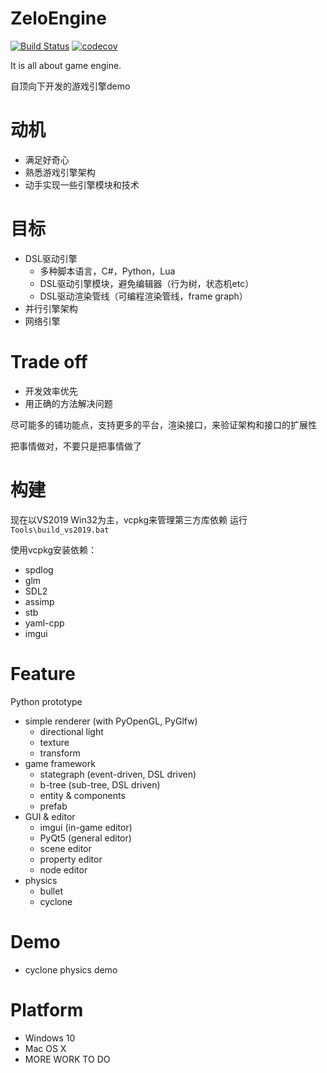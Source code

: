 # ZeloEngine

[![Build Status](https://travis-ci.org/gujans/travis-gtest-cmake-example.svg?branch=master)](https://travis-ci.org/gujans/travis-gtest-cmake-example) [![codecov](https://codecov.io/gh/gujans/travis-gtest-cmake-example/branch/master/graph/badge.svg)](https://codecov.io/gh/gujans/travis-gtest-cmake-example)

It is all about game engine.

自顶向下开发的游戏引擎demo

# 动机

* 满足好奇心
* 熟悉游戏引擎架构
* 动手实现一些引擎模块和技术

# 目标

* DSL驱动引擎
    * 多种脚本语言，C#，Python，Lua
    * DSL驱动引擎模块，避免编辑器（行为树，状态机etc）
    * DSL驱动渲染管线（可编程渲染管线，frame graph）
* 并行引擎架构
* 网络引擎

# Trade off

* 开发效率优先
* 用正确的方法解决问题

尽可能多的铺功能点，支持更多的平台，渲染接口，来验证架构和接口的扩展性

把事情做对，不要只是把事情做了

# 构建

现在以VS2019 Win32为主，vcpkg来管理第三方库依赖
运行`Tools\build_vs2019.bat`

使用vcpkg安装依赖：
* spdlog
* glm
* SDL2
* assimp
* stb
* yaml-cpp
* imgui

# Feature

Python prototype
* simple renderer (with PyOpenGL, PyGlfw)
    * directional light
    * texture
    * transform
* game framework
    * stategraph (event-driven, DSL driven)
    * b-tree (sub-tree, DSL driven)
    * entity & components
    * prefab
* GUI & editor
    * imgui (in-game editor)
    * PyQt5 (general editor)
    * scene editor
    * property editor
    * node editor
* physics
    * bullet
    * cyclone



# Demo

* cyclone physics demo

# Platform

* Windows 10
* Mac OS X
* MORE WORK TO DO
